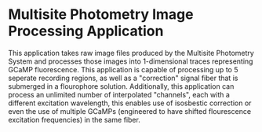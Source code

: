 # Multisite Photometry Image Processing Application
This application takes raw image files produced by the Multisite Photometry System and processes those images into 1-dimensional traces representing GCaMP fluorescence. This application is capable of processing up to 5 seperate recording regions, as well as a "correction" signal fiber that is submerged in a flourophore solution. Additionally, this application can process an unlimited number of interpolated "channels", each with a different excitation wavelength, this enables use of isosbestic correction or even the use of multiple GCaMPs (engineered to have shifted flourescence excitation frequencies) in the same fiber.
